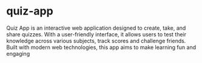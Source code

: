 # quiz-app
Quiz App is an interactive web application designed to create, take, and share quizzes. With a user-friendly interface, it allows users to test their knowledge across various subjects, track scores and challenge friends. Built with modern web technologies, this app aims to make learning fun and engaging
